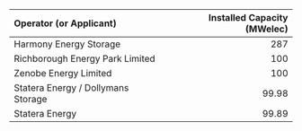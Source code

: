 | Operator (or Applicant)            |   Installed Capacity (MWelec) |
|:-----------------------------------|------------------------------:|
| Harmony Energy Storage             |                        287    |
| Richborough Energy Park Limited    |                        100    |
| Zenobe Energy Limited              |                        100    |
| Statera Energy / Dollymans Storage |                         99.98 |
| Statera Energy                     |                         99.89 |